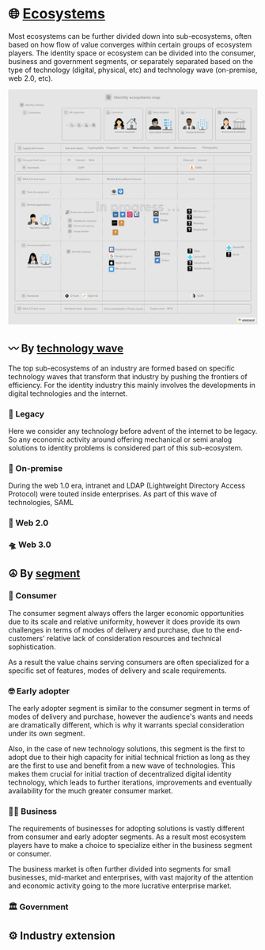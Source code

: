 # 🌐 [Ecosystems](../meta/README.md#ecosystem)

Most ecosystems can be further divided down into sub-ecosystems, often based on how flow of value converges within certain groups of ecosystem players. The identity space or ecosystem can be divided into the consumer, business and government segments, or separately separated based on the type of technology (digital, physical, etc) and technology wave (on-premise, web 2.0, etc).

![Identity ecosystem map][ecosystem-map]

[ecosystem-map]: images/ecosystem-map@1500w.png

## 〰️ By [technology wave](../meta/README.md#technology-wave)

The top sub-ecosystems of an industry are formed based on specific technology waves that transform that industry by pushing the frontiers of efficiency. For the identity industry this mainly involves the developments in digital technologies and the internet.

### 🧮 Legacy

Here we consider any technology before advent of the internet to be legacy. So any economic activity around offering mechanical or semi analog solutions to identity problems is considered part of this sub-ecosystem.

### 💾 On-premise

During the web 1.0 era, intranet and LDAP (Lightweight Directory Access Protocol) were touted inside enterprises. As part of this wave of technologies, SAML

### 📱 Web 2.0

### 🛸 Web 3.0

## ☮️ By [segment](../meta/README.md##ecosystem-segment)

### 🧑 Consumer

The consumer segment always offers the larger economic opportunities due to its scale and relative uniformity, however it does provide its own challenges in terms of modes of delivery and purchase, due to the end-customers' relative lack of consideration resources and technical sophistication.

As a result the value chains serving consumers are often specialized for a specific set of features, modes of delivery and scale requirements.

### 🤓 Early adopter

The early adopter segment is similar to the consumer segment in terms of modes of delivery and purchase, however the audience's wants and needs are dramatically different, which is why it warrants special consideration under its own segment.

Also, in the case of new technology solutions, this segment is the first to adopt due to their high capacity for initial technical friction as long as they are the first to use and benefit from a new wave of technologies. This makes them crucial for initial traction of decentralized digital identity technology, which leads to further iterations, improvements and eventually availability for the much greater consumer market.

### 🧑‍💼 Business

The requirements of businesses for adopting solutions is vastly different from consumer and early adopter segments. As a result most ecosystem players have to make a choice to specialize either in the business segment or consumer.

The business market is often further divided into segments for small businesses, mid-market and enterprises, with vast majority of the attention and economic activity going to the more lucrative enterprise market.

### 🏛 Government

## ⚙️ Industry extension
